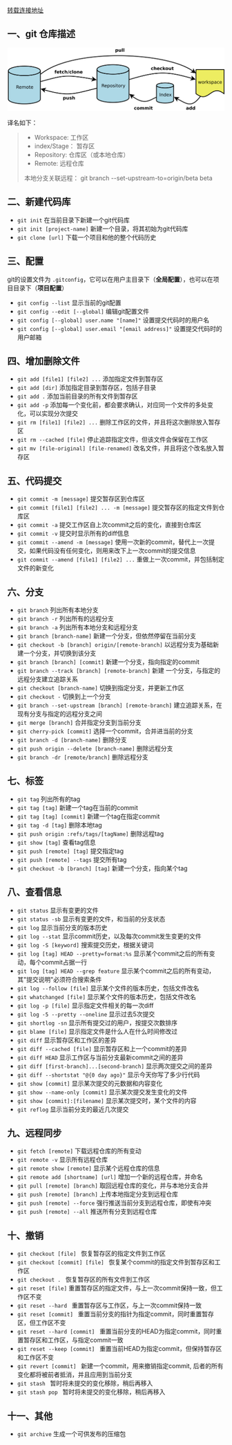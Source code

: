 [转载连接地址](https://blog.csdn.net/web_csdn_share/article/details/79243308)


## 一、git 仓库描述

![](./work.png)

译名如下：
>* Workspace: 工作区
>* index/Stage： 暂存区
>* Repository: 仓库区（或本地仓库）
>* Remote: 远程仓库
>
>本地分支关联远程： git branch --set-upstream-to=origin/beta beta

## 二、新建代码库

* `git init` 在当前目录下新建一个git代码库
* `git init [project-name]` 新建一个目录，将其初始为git代码库
* `git clone [url]` 下载一个项目和他的整个代码历史

## 三、配置

git的设置文件为 `.gitconfig`，它可以在用户主目录下（**全局配置**），也可以在项目目录下（**项目配置**）

* `git config --list`  显示当前的git配置
* `git config --edit [--global]`  编辑git配置文件
* `git config [--global] user.name "[name]"` 设置提交代码时的用户名
* `git config [--global] user.email "[email address]"` 设置提交代码时的用户邮箱

## 四、增加删除文件

* `git add [file1] [file2] ...` 添加指定文件到暂存区
* `git add [dir]` 添加指定目录到暂存区，包括子目录
* `git add .` 添加当前目录的所有文件到暂存区
* `git add -p` 添加每一个变化前，都会要求确认，对应同一个文件的多处变化，可以实现分次提交
* `git rm [file1] [file2] ...` 删除工作区的文件，并且将这次删除放入暂存区
* `git rm --cached [file]` 停止追踪指定文件，但该文件会保留在工作区
* `git mv [file-original] [file-renamed]` 改名文件，并且将这个改名放入暂存区

## 五、代码提交
* `git commit -m [message]` 提交暂存区到仓库区
* `git commit [file1] [file2] ... -m [message]` 提交暂存区的指定文件到仓库区
* `git commit -a`  提交工作区自上次commit之后的变化，直接到仓库区
* `git commit -v` 提交时显示所有的diff信息
* `git commit --amend -m [message]` 使用一次新的commit，替代上一次提交，如果代码没有任何变化，则用来改下上一次commit的提交信息
* `git commit --amend [file1] [file2] ...` 重做上一次commit，并包括制定文件的新变化

## 六、分支
* `git branch`  列出所有本地分支
* `git branch -r` 列出所有的远程分支
* `git branch -a` 列出所有本地分支和远程分支
* `git branch [branch-name]` 新建一个分支，但依然停留在当前分支
* `git checkout -b [branch] origin/[remote-branch]` 以远程分支为基础新建一个分支，并切换到该分支
* `git branch [branch] [commit]` 新建一个分支，指向指定的commit  
* `git branch --track [branch] [remote-branch]` 新建 一个分支，与指定的远程分支建立追踪关系
* `git checkout [branch-name]` 切换到指定分支，并更新工作区
* `git checkout -` 切换到上一个分支
* `git branch --set-upstream [branch] [remote-branch]` 建立追踪关系，在现有分支与指定的远程分支之间
* `git merge [branch]` 合并指定分支到当前分支
* `git cherry-pick [commit]` 选择一个commit，合并进当前的分支
* `git branch -d [branch-name]` 删除分支
* `git push origin --delete [branch-name]` 删除远程分支
* `git branch -dr [remote/branch]` 删除远程分支

## 七、标签
* `git tag` 列出所有的tag
* `git tag [tag]` 新建一个tag在当前的commit
* `git tag [tag] [commit]` 新建一个tag在指定commit
* `git tag -d [tag]` 删除本地tag
* `git push origin :refs/tags/[tagName]` 删除远程tag
* `git show [tag]` 查看tag信息
* `git push [remote] [tag]` 提交指定tag
* `git push [remote] --tags` 提交所有tag
* `git checkout -b [branch] [tag]`  新建一个分支，指向某个tag

## 八、查看信息

* `git status` 显示有变更的文件
* `git status -sb` 显示有变更的文件，和当前的分支状态
* `git log` 显示当前分支的版本历史
* `git log --stat` 显示commit历史，以及每次commit发生变更的文件
* `git log -S [keyword]` 搜索提交历史，根据关键词
* `git log [tag] HEAD --pretty=format:%s` 显示某个commit之后的所有变动，每个commit占据一行
* `git log [tag] HEAD --grep feature` 显示某个commit之后的所有变动，其"提交说明"必须符合搜索条件
* `git log --follow [file]` 显示某个文件的版本历史，包括文件改名
* `git whatchanged [file]` 显示某个文件的版本历史，包括文件改名
* `git log -p [file]` 显示指定文件相关的每一次diff
* `git log -5 --pretty --oneline` 显示过去5次提交
* `git shortlog -sn` 显示所有提交过的用户，按提交次数排序
* `git blame [file]` 显示指定文件是什么人在什么时间修改过
* `git diff` 显示暂存区和工作区的差异
* `git diff --cached [file]` 显示暂存区和上一个commit的差异
* `git diff HEAD` 显示工作区与当前分支最新commit之间的差异
* `git diff [first-branch]...[second-branch]` 显示两次提交之间的差异
* `git diff --shortstat "@{0 day ago}"` 显示今天你写了多少行代码
* `git show [commit]` 显示某次提交的元数据和内容变化
* `git show --name-only [commit]` 显示某次提交发生变化的文件
* `git show [commit]:[filename]` 显示某次提交时，某个文件的内容
* `git reflog` 显示当前分支的最近几次提交

## 九、远程同步

* `git fetch [remote]` 下载远程仓库的所有变动
* `git remote -v` 显示所有远程仓库
* `git remote show [remote]` 显示某个远程仓库的信息
* `git remote add [shortname] [url]` 增加一个新的远程仓库，并命名
* `git pull [remote] [branch]` 取回远程仓库的变化，并与本地分支合并
* `git push [remote] [branch]` 上传本地指定分支到远程仓库
* `git push [remote] --force` 强行推送当前分支到远程仓库，即使有冲突
* `git push [remote] --all` 推送所有分支到远程仓库

## 十、撤销

* `git checkout [file] ` 恢复暂存区的指定文件到工作区
* `git checkout [commit] [file] ` 恢复某个commit的指定文件到暂存区和工作区
* `git checkout . ` 恢复暂存区的所有文件到工作区
* `git reset [file]` 重置暂存区的指定文件，与上一次commit保持一致，但工作区不变
* `git reset --hard ` 重置暂存区与工作区，与上一次commit保持一致
* `git reset [commit] ` 重置当前分支的指针为指定commit，同时重置暂存区，但工作区不变
* `git reset --hard [commit] ` 重置当前分支的HEAD为指定commit，同时重置暂存区和工作区，与指定commit一致
* `git reset --keep [commit] ` 重置当前HEAD为指定commit，但保持暂存区和工作区不变
* `git revert [commit] ` 新建一个commit，用来撤销指定commit,  后者的所有变化都将被前者抵消，并且应用到当前分支
* `git stash ` 暂时将未提交的变化移除，稍后再移入
* `git stash pop ` 暂时将未提交的变化移除，稍后再移入
 
 ## 十一、其他
 * `git archive` 生成一个可供发布的压缩包
 
 